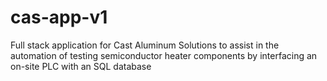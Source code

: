 # cas-app-v1
Full stack application for Cast Aluminum Solutions to assist in the automation of testing semiconductor heater components by interfacing an on-site PLC with an SQL database
